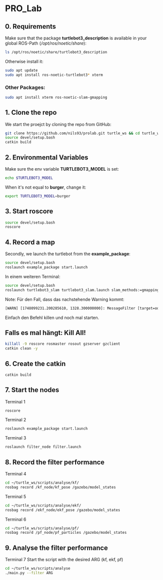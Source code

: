 # PRO_Lab

## 0. Requirements
Make sure that the package **turtlebot3_description** is available in your global ROS-Path (*/opt/ros/noetic/share*):
```bash
ls /opt/ros/noetic/share/turtlebot3_description
```
Otherwise install it:
```bash
sudo apt update
sudo apt install ros-noetic-turtlebot3* xterm
```

### Other Packages:
```bash
sudo apt install xterm ros-noetic-slam-gmapping
```

## 1. Clone the repo
We start the proejct by cloning the repo from GitHub:
```bash
git clone https://github.com/nils93/prolab.git turtle_ws && cd turtle_ws
source devel/setup.bash
catkin build
```

## 2. Environmental Variables
Make sure the env variable **TURTLEBOT3_MODEL** is set:
```bash
echo $TURTLEBOT3_MODEL
```
When it's not equal to **burger**, change it:
```bash
export TURTLEBOT3_MODEL=burger
```

## 3. Start **roscore**
```bash
source devel/setup.bash
roscore
```

## 4. Record a map
Secondly, we launch the turtlebot from the **example_package**:
```bash
source devel/setup.bash
roslaunch example_package start.launch
```
In einem weiteren Terminal:
```bash
source devel/setup.bash
roslaunch turtlebot3_slam turtlebot3_slam.launch slam_methods:=gmapping
``` 
Note: Für den Fall, dass das nachstehende Warning kommt:
```bash
[WARN] [1748099231.200285610, 1328.300000000]: MessageFilter [target=odom ]: Dropped 100.00% of messages so far. Please turn the [ros.gmapping.message_filter] rosconsole logger to DEBUG for more information.
```
Einfach den Befehl killen und noch mal starten.

## Falls es mal hängt: Kill All!
```bash
killall -9 roscore rosmaster rosout gzserver gzclient
catkin clean -y
```

## 6. Create the catkin
```bash
catkin build
```

## 7. Start the nodes
Terminal 1
```bash
roscore
```
Terminal 2
```bash
roslaunch example_package start.launch
```
Terminal 3
```bash
roslaunch filter_node filter.launch
```

## 8. Record the filter performance
Terminal 4
```bash
cd ~/turtle_ws/scripts/analyse/kf/
rosbag record /kf_node/kf_pose /gazebo/model_states
```
Terminal 5
```bash
cd ~/turtle_ws/scripts/analyse/ekf/
rosbag record /ekf_node/ekf_pose /gazebo/model_states
```
Terminal 6
```bash
cd ~/turtle_ws/scripts/analyse/pf/
rosbag record /pf_node/pf_particles /gazebo/model_states
```

## 9. Analyse the filter performance
Terminal 7
Start the script with the desired ARG (kf, ekf, pf)
```bash
cd ~/turtle_ws/scripts/analyse
./main.py --filter ARG
```